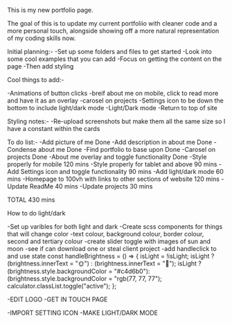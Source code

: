 This is my new portfolio page.

The goal of this is to update my current portfoliio with cleaner code and a more personal touch, alongside showing off a more natural representation of my coding skills now.

Initial planning:-
-Set up some folders and files to get started
-Look into some cool examples that you can add
-Focus on getting the content on the page 
-Then add styling

Cool things to add:-

-Animations of button clicks
-breif about me on mobile, click to read more and have it as an overlay
-carosel on projects
-Settings icon to be down the bottom to include light/dark mode
-Light/Dark mode
-Return to top of site




Styling notes:-
-Re-upload screenshots but make them all the same size so I have a constant within the cards

To do list:-
-Add picture of me                              Done
-Add description in about me                    Done
-Condense about me                              Done
-Find portfolio to base upon                    Done
-Carosel on projects                            Done
-About me overlay and toggle functionality      Done
-Style properly for mobile                      120 mins
-Style properly for tablet and above            90 mins
-Add Settings icon and toggle functionality     90 mins
-Add light/dark mode                            60 mins
-Homepage to 100vh with links to other 
sections of website                             120 mins
-Update ReadMe                                  40 mins
-Update projects                                30 mins

TOTAL                                           430 mins 

How to do light/dark

-Set up varibles for both light and dark
-Create scss components for things that will change color
-text colour, background colour, border colour, second and tertiary colour
-create slider toggle with images of sun and moon -see if can download one or steal client project
-add handleclick to and use state 
const handleBrightness = () => {
  isLight = !isLight;
  isLight ? (brightness.innerText = "🌞") : (brightness.innerText = "🌚");
  isLight ? (brightness.style.backgroundColor = "#c4d6b0"): (brightness.style.backgroundColor = "rgb(77, 77, 77");
  calculator.classList.toggle("active");
};



-EDIT LOGO
-GET IN TOUCH PAGE

-IMPORT SETTING ICON
-MAKE LIGHT/DARK MODE



